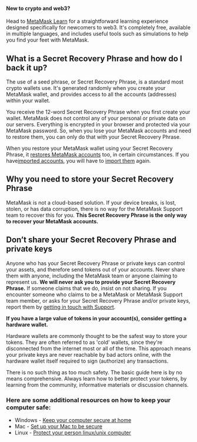 
#### New to crypto and web3?


Head to [MetaMask Learn](https://learn.metamask.io/) for a straightforward learning experience designed specifically for newcomers to web3. It's completely free, available in multiple languages, and includes useful tools such as simulations to help you find your feet with MetaMask.



What is a Secret Recovery Phrase and how do I back it up?
---------------------------------------------------------


The use of a seed phrase, or Secret Recovery Phrase, is a standard most crypto wallets use. It's generated randomly when you create your MetaMask wallet, and provides access to all the accounts (addresses) within your wallet.


You receive the 12-word Secret Recovery Phrase when you first create your wallet. MetaMask does not control any of your personal or private data on our servers. Everything is encrypted in your browser and protected via your MetaMask password. So, when you lose your MetaMask accounts and need to restore them, you can only do that with your Secret Recovery Phrase.


When you restore your MetaMask wallet using your Secret Recovery Phrase, it [restores MetaMask accounts](https://metamask.zendesk.com/hc/en-us/articles/360015489271) too, in certain circumstances. If you have[imported accounts](https://metamask.zendesk.com/hc/en-us/articles/360015289932-What-are-imported-accounts-), you will have to [import them](https://metamask.zendesk.com/hc/en-us/articles/360015489331) again.


Why you need to store your Secret Recovery Phrase
-------------------------------------------------


MetaMask is not a cloud-based solution. If your device breaks, is lost, stolen, or has data corruption, there is no way for the MetaMask Support team to recover this for you. **This Secret Recovery Phrase is the only way to recover your MetaMask accounts.**


Don’t share your Secret Recovery Phrase and private keys
--------------------------------------------------------


Anyone who has your Secret Recovery Phrase or private keys can control your assets, and therefore send tokens out of your accounts. Never share them with anyone, including the MetaMask team or anyone claiming to represent us. **We will never ask you to provide your Secret Recovery Phrase.** If someone claims that we do, insist on not sharing. If you encounter someone who claims to be a MetaMask or MetaMask Support team member, or asks for your Secret Recovery Phrase and/or private keys, report them by [getting in touch with Support](https://metamask.zendesk.com/hc/en-us/articles/360058969391).


**If you have a large value of tokens in your account(s), consider getting a hardware wallet.**


Hardware wallets are commonly thought to be the safest way to store your tokens. They are often referred to as 'cold' wallets, since they're disconnected from the internet most or all of the time. This approach means your private keys are never reachable by bad actors online, with the hardware wallet itself required to sign (authorize) any transactions. 


There is no such thing as too much safety. The basic guide here is by no means comprehensive. Always learn how to better protect your tokens, by learning from the community, informative materials or discussion channels.


### Here are some additional resources on how to keep your computer safe:


* Windows - [Keep your computer secure at home](https://support.microsoft.com/en-us/windows/keep-your-computer-secure-at-home-c348f24f-a4f0-de5d-9e4a-e0fc156ab221)
* Mac - [Set up your Mac to be secure](https://support.apple.com/en-in/guide/mac-help/flvlt003/mac)
* Linux - [Protect your person linux/unix computer](https://safecomputing.umich.edu/protect-yourself/secure-your-devices/personal-computer/linuxunix)
